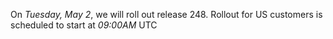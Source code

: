 On *Tuesday, May 2*, we will roll out release 248. Rollout for US customers is scheduled to start at *09:00AM* UTC
